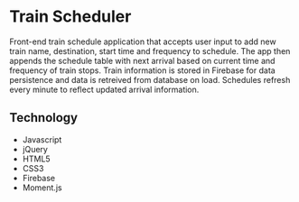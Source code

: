 # Train Scheduler

Front-end train schedule application that accepts user input to add new train name, destination, start time and frequency to schedule. The app then appends the schedule table with next arrival based on current time and frequency of train stops. Train information is stored in Firebase for data persistence and data is retreived from database on load. Schedules refresh every minute to reflect updated arrival information. 

## Technology

* Javascript
* jQuery
*  HTML5
* CSS3
* Firebase
* Moment.js